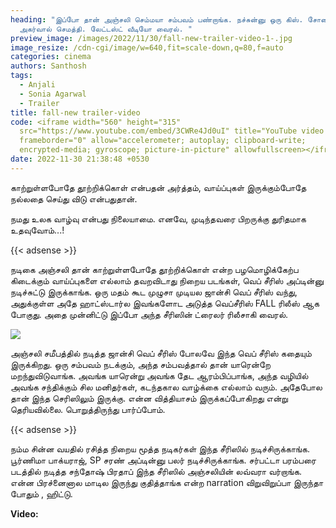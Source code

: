 ```yaml
---
heading: "இப்போ தான் அஞ்சலி செம்மயா சம்பவம் பண்றாங்க. நச்சுன்னு ஒரு கிஸ். சோனியா
  அகர்வால் செமத்தி. லேட்டஸ்ட் வீடியோ வைரல். "
preview_image: /images/2022/11/30/fall-new-trailer-video-1-.jpg
image_resize: /cdn-cgi/image/w=640,fit=scale-down,q=80,f=auto
categories: cinema
authors: Santhosh
tags:
  - Anjali
  - Sonia Agarwal
  - Trailer
title: fall-new trailer-video
code: <iframe width="560" height="315"
  src="https://www.youtube.com/embed/3CWRe4Jd0uI" title="YouTube video player"
  frameborder="0" allow="accelerometer; autoplay; clipboard-write;
  encrypted-media; gyroscope; picture-in-picture" allowfullscreen></iframe>
date: 2022-11-30 21:38:48 +0530
---
```

காற்றுள்ளபோதே
தூற்றிக்கொள் என்பதன் அர்த்தம்,
வாய்ப்புகள் இருக்கும்போதே
நல்லதை செய்து விடு என்பதுதான்.

நமது உலக வாழ்வு என்பது
நிலையாமை. எனவே, 
முடிந்தவரை பிறருக்கு 
துரிதமாக உதவுவோம்...!

{{< adsense >}}

நடிகை அஞ்சலி தான் காற்றுள்ளபோதே தூற்றிக்கொள் என்ற பழமொழிக்கேற்ப கிடைக்கும் வாய்ப்புகளை எல்லாம் தவறவிடாது நிறைய படங்கள், வெப் சீரிஸ் அப்டின்னு நடிச்சுட்டு இருக்காங்க. ஒரு மதம் கூட முழுசா முடியல ஜான்சி வெப் சீரிஸ் வந்து, அதுக்குள்ள அதே ஹாட்ஸ்டார்ல இவங்களோட அடுத்த வெப்சீரிஸ் FALL  ரிலீஸ் ஆக போகுது. அதை முன்னிட்டு இப்போ அந்த சீரிஸின் ட்ரைலர் ரிலீசாகி வைரல். 

![](/images/2022/11/30/fall-new-trailer-video-2-.jpg)

அஞ்சலி சமீபத்தில் நடித்த ஜான்சி வெப் சீரிஸ் போலவே இந்த வெப் சீரிஸ் கதையும் இருக்கிறது. ஒரு சம்பவம் நடக்கும், அந்த சம்பவத்தால் தான் யாரென்றே மறந்துவிடுவாங்க. அவங்க யாரென்று அவங்க தேட ஆரம்பிப்பாங்க, அந்த வழியில் அவங்க சந்திக்கும் சில மனிதர்கள், கடந்தகால வாழ்க்கை எல்லாம் வரும். அதேபோல தான் இந்த செரிஸிலும் இருக்கு. என்ன வித்தியாசம் இருக்கப்போகிறது என்று தெரியவில்லை. பொறுத்திருந்து பார்ப்போம்.  

{{< adsense >}}

நம்ம சின்ன வயதில் ரசித்த நிறைய மூத்த நடிகர்கள் இந்த சீரிஸில் நடிச்சிருக்காங்க. பூர்ணிமா பாக்யராஜ், SP சரண்  அப்டின்னு பலர் நடிச்சிருக்காங்க. சர்பட்டா பரம்பரை படத்தில் நடித்த சந்தோஷ் பிரதாப் இந்த சீரிஸில் அஞ்சலியின் லவ்வரா வர்றாங்க. என்ன பிரச்னைனால மாடில இருந்து குதித்தாங்க என்ற narration விறுவிறுப்பா இருந்தா போதும் , ஹிட்டு. 

**V﻿ideo:**